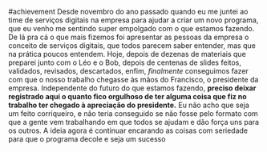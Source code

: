 #achievement Desde novembro do ano passado quando eu me juntei ao time de serviços digitais na empresa para ajudar a criar um novo programa, que eu venho me sentindo super empolgado com o que estamos fazendo. De lá pra cá o que mais fizemos foi apresentar as pessoas da empresa o conceito de serviços digitais, que todos parecem saber entender, mas que na prática poucos entendem. Hoje, depois de dezenas de materiais que preparei junto com o Léo e o Bob, depois de centenas de slides feitos, validados, revisados, descartados, enfim, *finalmente* conseguimos fazer com que o nosso trabalho chegasse às mãos do Francisco, o presidente da empresa. Independente do futuro do que estamos fazendo, **preciso deixar registrado aqui o quanto fico orgulhoso de ter alguma coisa que fiz no trabalho ter chegado à apreciação do presidente.** Eu não acho que seja um feito corriqueiro, e não teria conseguido se não fosse pelo formato com que a gente vem trabalhando em que todos se ajudam e dão força uns para os outros. A ideia agora é continuar encarando as coisas com seriedade para que o programa decole e seja um sucesso